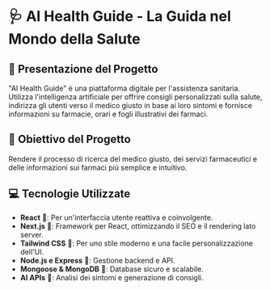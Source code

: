 # 🩺 AI Health Guide - La Guida nel Mondo della Salute

## 🌟 Presentazione del Progetto
"AI Health Guide" è una piattaforma digitale per l'assistenza sanitaria. Utilizza l'intelligenza artificiale per offrire consigli personalizzati sulla salute, indirizza gli utenti verso il medico giusto in base ai loro sintomi e fornisce informazioni su farmacie, orari e fogli illustrativi dei farmaci.

## 🎯 Obiettivo del Progetto
Rendere il processo di ricerca del medico giusto, dei servizi farmaceutici e delle informazioni sui farmaci più semplice e intuitivo. 

## 💻 Tecnologie Utilizzate
- **React** 🔄: Per un'interfaccia utente reattiva e coinvolgente.
- **Next.js** 📡: Framework per React, ottimizzando il SEO e il rendering lato server.
- **Tailwind CSS** 🎨: Per uno stile moderno e una facile personalizzazione dell'UI.
- **Node.js e Express** 🚀: Gestione backend e API.
- **Mongoose & MongoDB** 🌱: Database sicuro e scalabile.
- **AI APIs** 🧠: Analisi dei sintomi e generazione di consigli.
